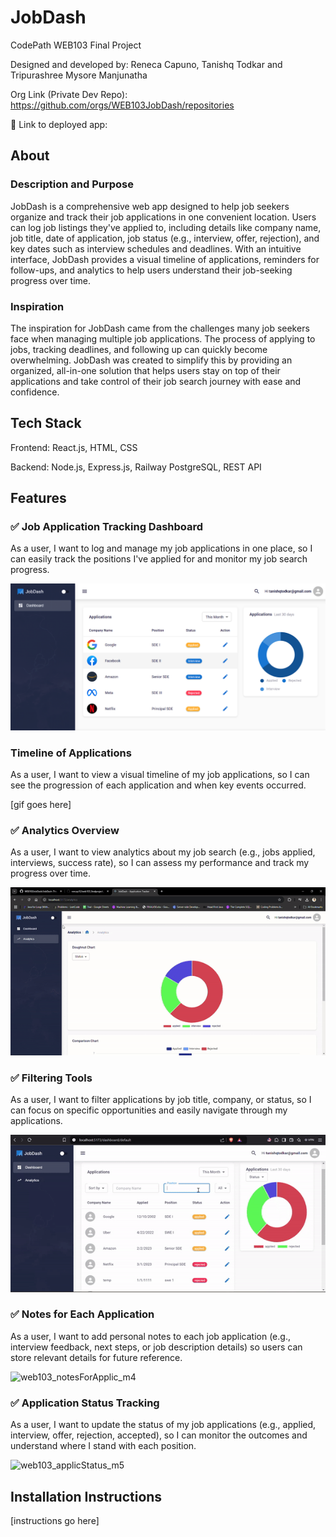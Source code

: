 # JobDash

CodePath WEB103 Final Project

Designed and developed by: Reneca Capuno, Tanishq Todkar and Tripurashree Mysore Manjunatha

Org Link (Private Dev Repo): https://github.com/orgs/WEB103JobDash/repositories

🔗 Link to deployed app:

## About

### Description and Purpose

JobDash is a comprehensive web app designed to help job seekers organize and track their job applications in one convenient location. Users can log job listings they've applied to, including details like company name, job title, date of application, job status (e.g., interview, offer, rejection), and key dates such as interview schedules and deadlines. With an intuitive interface, JobDash provides a visual timeline of applications, reminders for follow-ups, and analytics to help users understand their job-seeking progress over time.

### Inspiration

The inspiration for JobDash came from the challenges many job seekers face when managing multiple job applications. The process of applying to jobs, tracking deadlines, and following up can quickly become overwhelming. JobDash was created to simplify this by providing an organized, all-in-one solution that helps users stay on top of their applications and take control of their job search journey with ease and confidence.

## Tech Stack

Frontend: React.js, HTML, CSS

Backend: Node.js, Express.js, Railway PostgreSQL, REST API

## Features

###  ✅ Job Application Tracking Dashboard 

As a user, I want to log and manage my job applications in one place, so I can easily track the positions I've applied for and monitor my job search progress.

![JobDash Dashboard](https://github.com/WEB103JobDash/JobDash/blob/main/client/public/assets/images/Dashboard_GIF.png?raw=true)

### Timeline of Applications

As a user, I want to view a visual timeline of my job applications, so I can see the progression of each application and when key events occurred.

[gif goes here]

### ✅ Analytics Overview

As a user, I want to view analytics about my job search (e.g., jobs applied, interviews, success rate), so I can assess my performance and track my progress over time.

![Analytics Overview](https://github.com/WEB103JobDash/JobDash/blob/main/client/public/assets/images/JobDash_analytics.gif)

### ✅ Filtering Tools

As a user, I want to filter applications by job title, company, or status, so I can focus on specific opportunities and easily navigate through my applications.

![web103_filtering_m4](https://github.com/WEB103JobDash/JobDash/blob/main/client/public/assets/images/JobDash_filtering.gif)


### ✅ Notes for Each Application

As a user, I want to add personal notes to each job application (e.g., interview feedback, next steps, or job description details) so users can store relevant details for future reference.

![web103_notesForApplic_m4](https://github.com/user-attachments/assets/babb0b4c-e6ea-49ee-a997-d7643c69744b)


### ✅ Application Status Tracking

As a user, I want to update the status of my job applications (e.g., applied, interview, offer, rejection, accepted), so I can monitor the outcomes and understand where I stand with each position.

![web103_applicStatus_m5](https://github.com/user-attachments/assets/68673922-2b1a-423a-a3c8-12a647548919)


## Installation Instructions

[instructions go here]
